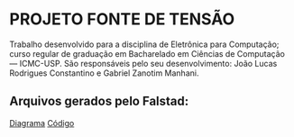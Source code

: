 # PROJETO FONTE DE TENSÃO

  Trabalho desenvolvido para a disciplina de Eletrônica para Computação; curso regular de graduação em Bacharelado em Ciências de Computação — ICMC-USP. São responsáveis pelo seu desenvolvimento: João Lucas Rodrigues Constantino e Gabriel Zanotim Manhani.

## Arquivos gerados pelo Falstad:
[Diagrama](falstad-circuit-diagram.png)
[Código](falstad-circuit-code.txt)
